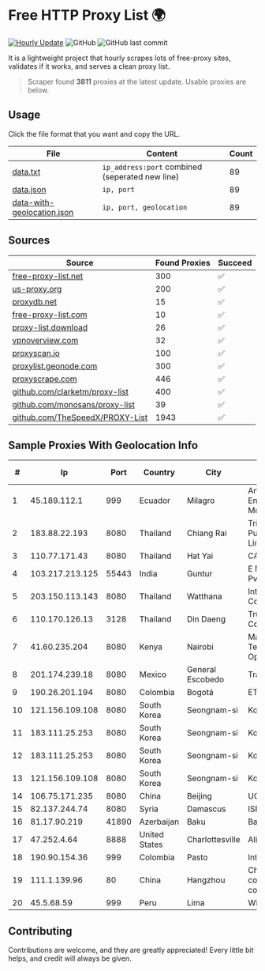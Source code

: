 
# Free HTTP Proxy List 🌍

[![Hourly Update](https://github.com/mertguvencli/http-proxy-list/actions/workflows/main.yml/badge.svg?branch=main)](https://github.com/mertguvencli/http-proxy-list/actions/workflows/main.yml)
![GitHub](https://img.shields.io/github/license/mertguvencli/http-proxy-list)
![GitHub last commit](https://img.shields.io/github/last-commit/mertguvencli/http-proxy-list)

It is a lightweight project that hourly scrapes lots of free-proxy sites, validates if it works, and serves a clean proxy list.


> Scraper found **3811** proxies at the latest update. Usable proxies are below.

## Usage

Click the file format that you want and copy the URL.


|File|Content|Count|
|----|-------|-----|
|[data.txt](https://raw.githubusercontent.com/mertguvencli/http-proxy-list/main/proxy-list/data.txt)|`ip_address:port` combined (seperated new line)|89|
|[data.json](https://raw.githubusercontent.com/mertguvencli/http-proxy-list/main/proxy-list/data.json)|`ip, port`|89|
|[data-with-geolocation.json](https://raw.githubusercontent.com/mertguvencli/http-proxy-list/main/proxy-list/data-with-geolocation.json)|`ip, port, geolocation`|89|

## Sources

|Source|Found Proxies|Succeed|
|------|-------------|-------|
|[free-proxy-list.net](https://free-proxy-list.net)|300|✅|
|[us-proxy.org](https://www.us-proxy.org)|200|✅|
|[proxydb.net](http://proxydb.net)|15|✅|
|[free-proxy-list.com](https://free-proxy-list.com/?page=&port=&type%5B%5D=http&type%5B%5D=https&up_time=0&search=Search)|10|✅|
|[proxy-list.download](https://www.proxy-list.download/HTTP)|26|✅|
|[vpnoverview.com](https://vpnoverview.com/privacy/anonymous-browsing/free-proxy-servers)|32|✅|
|[proxyscan.io](https://www.proxyscan.io)|100|✅|
|[proxylist.geonode.com](https://proxylist.geonode.com/api/proxy-list?limit=300&page=1&sort_by=lastChecked&sort_type=desc&protocols=http,https)|300|✅|
|[proxyscrape.com](https://api.proxyscrape.com/v2/?request=displayproxies&protocol=http&timeout=10000&country=all&ssl=all&anonymity=all)|446|✅|
|[github.com/clarketm/proxy-list](https://raw.githubusercontent.com/clarketm/proxy-list/master/proxy-list-raw.txt)|400|✅|
|[github.com/monosans/proxy-list](https://raw.githubusercontent.com/monosans/proxy-list/main/proxies/http.txt)|39|✅|
|[github.com/TheSpeedX/PROXY-List](https://raw.githubusercontent.com/TheSpeedX/PROXY-List/master/http.txt)|1943|✅|


## Sample Proxies With Geolocation Info

|#|Ip|Port|Country|City|Internet Service Provider|
|-|--|----|-------|----|-------------------------|
|1|45.189.112.1|999|Ecuador|Milagro|Anibal Humberto Enriquez Moncayo(Comunicate)|
|2|183.88.22.193|8080|Thailand|Chiang Rai|Triple T Broadband Public Company Limited|
|3|110.77.171.43|8080|Thailand|Hat Yai|CAT-BB|
|4|103.217.213.125|55443|India|Guntur|E Net Entertainment Pvt Ltd|
|5|203.150.113.143|8080|Thailand|Watthana|Internet Thailand Company Ltd.|
|6|110.170.126.13|3128|Thailand|Din Daeng|True Internet Corporation CO. Ltd.|
|7|41.60.235.204|8080|Kenya|Nairobi|Maintainer Liquid Telecommunications Operations Limited|
|8|201.174.239.18|8080|Mexico|General Escobedo|Transtelco Inc|
|9|190.26.201.194|8080|Colombia|Bogotá|ETB - Colombia|
|10|121.156.109.108|8080|South Korea|Seongnam-si|Korea Telecom|
|11|183.111.25.253|8080|South Korea|Seongnam-si|Korea Telecom|
|12|183.111.25.253|8080|South Korea|Seongnam-si|Korea Telecom|
|13|121.156.109.108|8080|South Korea|Seongnam-si|Korea Telecom|
|14|106.75.171.235|8080|China|Beijing|UCLOUD|
|15|82.137.244.74|8080|Syria|Damascus|ISP-TARASSUL|
|16|81.17.90.219|41890|Azerbaijan|Baku|Bakinternet ISP|
|17|47.252.4.64|8888|United States|Charlottesville|Alibaba.com LLC|
|18|190.90.154.36|999|Colombia|Pasto|Internexa S.a. E.S.P|
|19|111.1.139.96|80|China|Hangzhou|China Mobile communications corporation|
|20|45.5.68.59|999|Peru|Lima|Wi-net Telecom S.A.C.|



## Contributing

Contributions are welcome, and they are greatly appreciated! Every
little bit helps, and credit will always be given.

